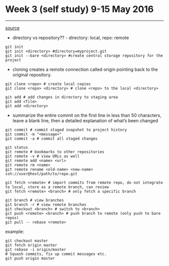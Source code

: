 # Week 3 (self study) 9-15 May 2016
----------------------------------


[source](https://www.atlassian.com/git/tutorials/setting-up-a-repository/git-config)

- directory vs repository?? - directory: local, repo: remote

```
git init
git init <directory> #directory=myproject.git
git init --bare <directory> #create central storage repository for the project
```

- cloning creates a remote connection called origin pointing back to the original repository.

```
git clone <repo> # create local copies
git clone <repo> <directory> # clone <repo> to the local <directory>

git add # add changes in directory to staging area
git add <file>
git add <directory>
```

- summarize the entire commit on the first line in less than 50 characters, leave a blank line, then a detailed explanation of what’s been changed

```
git commit # commit staged snapshot to project history
git commit -m "<message>"
git commit -a # commit all staged changes
```

```
git status
git remote # bookmarks to other repositories
git remote -v # view URLs as well
git remote add <name> <url>
git remote rm <name>
git remote rename <old-name> <new-name>
ssh://user@host/path/to/repo.git

git fetch <remote> # import commits from remote repo, do not integrate to local, store as a remote branch, can review
git fetch <remote> <branch> # only fetch a specific branch

git branch # view branches
git branch -r # view remote branches
git checkout <branch> # switch to <branch>
git push <remote> <branch> # push branch to remote (only push to bare repos)
git pull -- rebase <remote>
```



example:
```
git checkout master
git fetch origin master
git rebase -i origin/master
# Squash commits, fix up commit messages etc.
git push origin master
```
